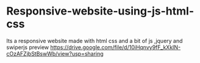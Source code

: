 # Responsive-website-using-js-html-css
Its a responsive website made with html css and a bit of js ,jquery and swiperjs
preview
https://drive.google.com/file/d/10iHqnvy9fF_kXkIN-cOzAFZjbStBswWb/view?usp=sharing
